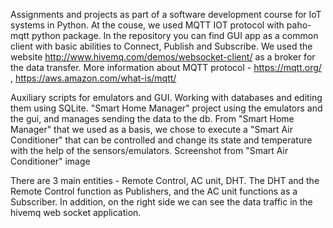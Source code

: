 Assignments and projects as part of a software development course for IoT systems in Python. At the couse, we used MQTT IOT protocol with paho-mqtt python package. In the repository you can find GUI app as a common client with basic abilities to Connect, Publish and Subscribe. We used the website http://www.hivemq.com/demos/websocket-client/ as a broker for the data transfer. More information about MQTT protocol - https://mqtt.org/ , https://aws.amazon.com/what-is/mqtt/

Auxiliary scripts for emulators and GUI.
Working with databases and editing them using SQLite.
"Smart Home Manager" project using the emulators and the gui, and manages sending the data to the db.
From "Smart Home Manager" that we used as a basis, we chose to execute a "Smart Air Conditioner" that can be controlled and change its state and temperature with the help of the sensors/emulators.
Screenshot from "Smart Air Conditioner"
image

There are 3 main entities - Remote Control, AC unit, DHT.
The DHT and the Remote Control function as Publishers, and the AC unit functions as a Subscriber.
In addition, on the right side we can see the data traffic in the hivemq web socket application.
